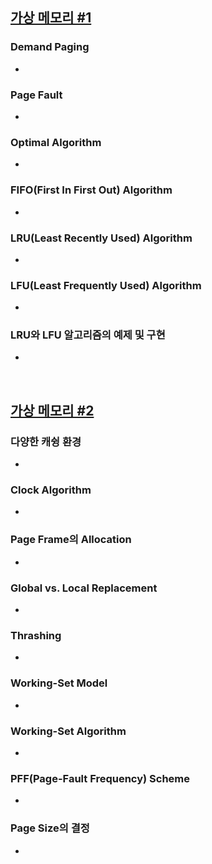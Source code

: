 ## [가상 메모리 #1](https://core.ewha.ac.kr/publicview/C0101020140509142939477563?vmode=f)

### Demand Paging

- 

### Page Fault

- 

### Optimal Algorithm

- 

### FIFO(First In First Out) Algorithm

- 

### LRU(Least Recently Used) Algorithm

- 

### LFU(Least Frequently Used) Algorithm

- 

### LRU와 LFU 알고리즘의 예제 및 구현

- 

&nbsp;

## [가상 메모리 #2](https://core.ewha.ac.kr/publicview/C0101020140513133424380501?vmode=f)

### 다양한 캐슁 환경

- 

### Clock Algorithm

- 

### Page Frame의 Allocation

- 

### Global vs. Local Replacement

- 

### Thrashing

- 

### Working-Set Model

- 

### Working-Set Algorithm

- 

### PFF(Page-Fault Frequency) Scheme

- 

### Page Size의 결정

-
